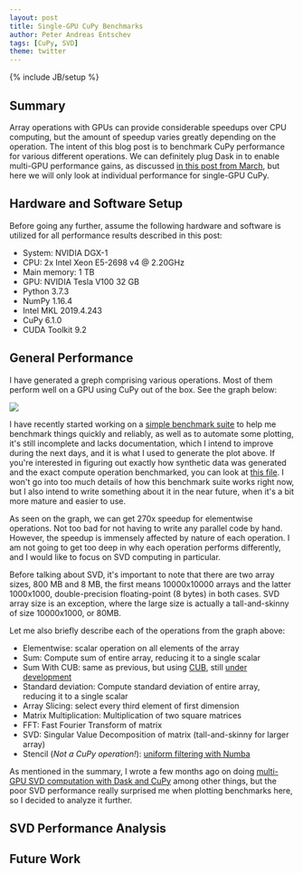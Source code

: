 ```yaml
---
layout: post
title: Single-GPU CuPy Benchmarks
author: Peter Andreas Entschev
tags: [CuPy, SVD]
theme: twitter
---
```

{% include JB/setup %}


Summary
-------

Array operations with GPUs can provide considerable speedups over CPU computing,
but the amount of speedup varies greatly depending on the operation. The intent
of this blog post is to benchmark CuPy performance for various different
operations. We can definitely plug Dask in to enable multi-GPU performance gains,
as discussed
[in this post from March](https://blog.dask.org/2019/03/18/dask-nep18), but here
we will only look at individual performance for single-GPU CuPy.


Hardware and Software Setup
---------------------------

Before going any further, assume the following hardware and software is
utilized for all performance results described in this post:

* System: NVIDIA DGX-1
* CPU: 2x Intel Xeon E5-2698 v4 @ 2.20GHz
* Main memory: 1 TB
* GPU: NVIDIA Tesla V100 32 GB
* Python 3.7.3
* NumPy 1.16.4
* Intel MKL 2019.4.243
* CuPy 6.1.0
* CUDA Toolkit 9.2


General Performance
-------------------

I have generated a greph comprising various operations. Most of them perform
well on a GPU using CuPy out of the box. See the graph below:

<img src="/images/single-gpu-cupy-benchmarks.png">

I have recently started working on a
[simple benchmark suite](https://github.com/pentschev/pybench) to help me
benchmark things quickly and reliably, as well as to automate some plotting,
it's still incomplete and lacks documentation, which I intend to improve during
the next days, and it is what I used to generate the plot above. If you're
interested in figuring out exactly how synthetic data was generated and the
exact compute operation benchmarked, you can look at
[this file](https://github.com/pentschev/pybench/blob/master/pybench/benchmarks/benchmark_array.py).
I won't go into too much details of how this benchmark suite works right now,
but I also intend to write something about it in the near future, when it's a
bit more mature and easier to use.

As seen on the graph, we can get 270x speedup for elementwise operations. Not
too bad for not having to write any parallel code by hand. However, the speedup
is immensely affected by nature of each operation. I am not going to get too
deep in why each operation performs differently, and I would like to focus on
SVD computing in particular.

Before talking about SVD, it's important to note that there are two array
sizes, 800 MB and 8 MB, the first means 10000x10000 arrays and the latter
1000x1000, double-precision floating-point (8 bytes) in both cases. SVD array
size is an exception, where the large size is actually a tall-and-skinny
of size 10000x1000, or 80MB.

Let me also briefly describe each of the operations from the graph above:

* Elementwise: scalar operation on all elements of the array
* Sum: Compute sum of entire array, reducing it to a single scalar
* Sum With CUB: same as previous, but using [CUB](https://nvlabs.github.io/cub/),
    still [under development](https://github.com/cupy/cupy/pull/2090)
* Standard deviation: Compute standard deviation of entire array, reducing
    it to a single scalar
* Array Slicing: select every third element of first dimension
* Matrix Multiplication: Multiplication of two square matrices
* FFT: Fast Fourier Transform of matrix
* SVD: Singular Value Decomposition of matrix (tall-and-skinny for larger
    array)
* Stencil (*Not a CuPy operation!*):
    [uniform filtering with Numba](https://blog.dask.org/2019/04/09/numba-stencil)

As mentioned in the summary, I wrote a few months ago on doing
[multi-GPU SVD computation with Dask and CuPy](https://blog.dask.org/2019/03/18/dask-nep18)
among other things, but the poor SVD performance really surprised me when
plotting benchmarks here, so I decided to analyze it further.


SVD Performance Analysis
------------------------


Future Work
-----------


